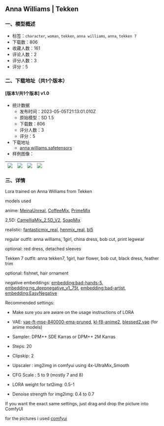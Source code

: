 ## Anna Williams | Tekken
### 一、模型概述

- 标签：`character`, `woman`, `tekken`, `anna williams`, `anna`, `tekken 7`
- 下载数：806
- 收藏人数：161
- 评论人数：2
- 评分人数：3
- 评分：5

### 二、下载地址（共1个版本）

#### [版本1/共1个版本] v1.0

- 统计数据
  - 发布时间：2023-05-05T21:13:01.010Z
  - 原始模型：SD 1.5
  - 下载数：806
  - 评分人数：3
  - 评分：5
- 下载地址
  - [anna williams.safetensors](https://civitai.com/api/download/models/63373)
- 样例图像：

| <img src="https://image.civitai.com/xG1nkqKTMzGDvpLrqFT7WA/77fa5832-0777-46bf-b8b3-b1405e15f55a/width=450/699292.jpeg" /> | <img src="https://image.civitai.com/xG1nkqKTMzGDvpLrqFT7WA/475bd282-44ca-4b13-bc0d-1e11ca9e4e4b/width=450/699277.jpeg" /> | <img src="https://image.civitai.com/xG1nkqKTMzGDvpLrqFT7WA/695be98f-8c41-4724-b646-da133c77d206/width=450/699294.jpeg" /> | <img src="https://image.civitai.com/xG1nkqKTMzGDvpLrqFT7WA/b436a87d-f024-495c-89fe-9666561c19ce/width=450/699295.jpeg" /> |
| ---- | ---- | ---- | ---- |


### 三、详情
<p>Lora trained on Anna Williams from Tekken</p><p></p><p>models used</p><p>anime: <a target="_blank" rel="ugc" href="https://civitai.com/models/18798/meinaunreal">MeinaUnreal</a>, <a target="_blank" rel="ugc" href="https://civitai.com/models/40630/coffeemix">CoffeeMix</a>, <a target="_blank" rel="ugc" href="https://civitai.com/models/28779/primemix">PrimeMix</a></p><p>2,5D: <a target="_blank" rel="ugc" href="https://civitai.com/models/44219/camelliamix25dv2">CamelliaMIx_2.5D_V2</a>, <a target="_blank" rel="ugc" href="https://civitai.com/models/29862/soapmix-25d">SoapMix</a></p><p>realistic: <a target="_blank" rel="ugc" href="https://civitai.com/models/22402/fantasticmixreal">fantasticmix_real</a>, <a target="_blank" rel="ugc" href="https://civitai.com/models/20282/henmixreal">henmix_real</a>, <a target="_blank" rel="ugc" href="https://civitai.com/models/43839/bl5">bl5</a></p><p></p><p>regular outfit: anna williams, 1girl, china dress, bob cut, print legwear</p><p>optional: red dress, detached sleeves</p><p></p><p>Tekken 7 outfit: anna tekken7, 1girl, hair flower, bob cut, black dress, feather trim</p><p>optional: fishnet, hair ornament</p><p></p><p>negative embeddings: <a target="_blank" rel="ugc" href="https://huggingface.co/yesyeahvh/bad-hands-5/blob/main/bad-hands-5.pt">embedding:bad-hands-5</a>, <a target="_blank" rel="ugc" href="https://civitai.com/models/4629/deep-negative-v1x">embedding:ng_deepnegative_v1_75t</a>, <a target="_blank" rel="ugc" href="https://huggingface.co/nick-x-hacker/bad-artist/blob/main/bad-artist.pt">embedding:bad-artist</a>, <a target="_blank" rel="ugc" href="https://civitai.com/models/7808/easynegative">embedding:EasyNegative</a></p><p></p><p>Recommended settings:</p><ul><li><p>Make sure you are aware on the usage instructions of LORA</p></li></ul><ul><li><p>VAE: <a target="_blank" rel="ugc" href="https://huggingface.co/stabilityai/sd-vae-ft-mse-original/blob/main/vae-ft-mse-840000-ema-pruned.safetensors">vae-ft-mse-840000-ema-pruned</a>, <a target="_blank" rel="ugc" href="https://huggingface.co/hakurei/waifu-diffusion-v1-4/blob/main/vae/kl-f8-anime2.ckpt">kl-f8-anime2</a>, <a target="_blank" rel="ugc" href="https://huggingface.co/NoCrypt/blessed_vae/blob/main/blessed2.vae.pt">blessed2.vae</a> (for anime models)</p></li></ul><ul><li><p>Sampler: DPM++ SDE Karras or DPM++ 2M Karras</p></li><li><p>Steps: 20</p></li><li><p>Clipskip: 2</p></li><li><p>Upscaler : img2img in comfyui using 4x-UltraMix_Smooth</p></li><li><p>CFG Scale : 5 to 9 (mostly 7 and 8)</p></li><li><p>LORA weight for txt2img: 0.5-1</p></li></ul><ul><li><p>Denoise strength for img2img: 0.4 to 0.7</p></li></ul><p></p><p>If you want the exact same settings, just drag and drop the picture into ComfyUI</p><p></p><p>for the pictures i used <a target="_blank" rel="ugc" href="https://github.com/comfyanonymous/ComfyUI">comfyui</a></p>
